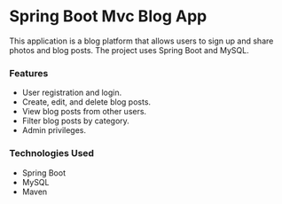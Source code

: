 ﻿# Spring Boot Mvc Blog App 
This application is a blog platform that allows users to sign up and share photos and blog posts. The project uses Spring Boot and MySQL.

### Features
- User registration and login.
- Create, edit, and delete blog posts.
- View blog posts from other users.
- Filter blog posts by category.
- Admin privileges.

### Technologies Used
- Spring Boot
- MySQL
- Maven


